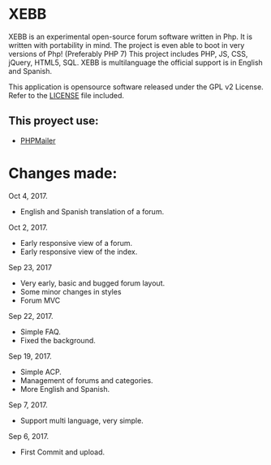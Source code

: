 # XEBB
XEBB is an experimental open-source forum software written in Php. It is written with portability in mind.
The project is even able to boot in very versions of Php! (Preferably PHP 7)
This project includes PHP, JS, CSS, jQuery, HTML5, SQL.
XEBB is multilanguage the official support is in English and Spanish.

This application is opensource software released under the GPL v2 License. Refer to the [LICENSE](LICENSE) file included.

## This proyect use:
 - [PHPMailer](https://github.com/PHPMailer/PHPMailer)

Changes made:
==============
Oct 4, 2017.
- English and Spanish translation of a forum.

Oct 2, 2017.
- Early responsive view of a forum.
- Early responsive view of the index.

Sep 23, 2017
- Very early, basic and bugged forum layout.
- Some minor changes in styles
- Forum MVC

Sep 22, 2017.
- Simple FAQ.
- Fixed the background.

Sep 19, 2017.
- Simple ACP.
- Management of forums and categories.
- More English and Spanish.

Sep 7, 2017.
- Support multi language, very simple.

Sep 6, 2017.
- First Commit and upload.
